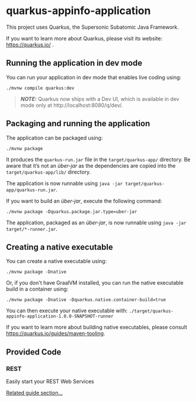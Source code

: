 # quarkus-appinfo-application

This project uses Quarkus, the Supersonic Subatomic Java Framework.

If you want to learn more about Quarkus, please visit its website: https://quarkus.io/ .


## Running the application in dev mode

You can run your application in dev mode that enables live coding using:
```shell script
./mvnw compile quarkus:dev
```

> **_NOTE:_**  Quarkus now ships with a Dev UI, which is available in dev mode only at http://localhost:8080/q/dev/.


## Packaging and running the application

The application can be packaged using:
```shell script
./mvnw package
```
It produces the `quarkus-run.jar` file in the `target/quarkus-app/` directory.
Be aware that it’s not an _über-jar_ as the dependencies are copied into the `target/quarkus-app/lib/` directory.

The application is now runnable using `java -jar target/quarkus-app/quarkus-run.jar`.

If you want to build an _über-jar_, execute the following command:
```shell script
./mvnw package -Dquarkus.package.jar.type=uber-jar
```

The application, packaged as an _über-jar_, is now runnable using `java -jar target/*-runner.jar`.


## Creating a native executable

You can create a native executable using:
```shell script
./mvnw package -Dnative
```

Or, if you don't have GraalVM installed, you can run the native executable build in a container using:
```shell script
./mvnw package -Dnative -Dquarkus.native.container-build=true
```

You can then execute your native executable with: `./target/quarkus-appinfo-application-1.0.0-SNAPSHOT-runner`

If you want to learn more about building native executables, please consult https://quarkus.io/guides/maven-tooling.


## Provided Code


### REST

Easily start your REST Web Services

[Related guide section...](https://quarkus.io/guides/getting-started-reactive#reactive-jax-rs-resources)
